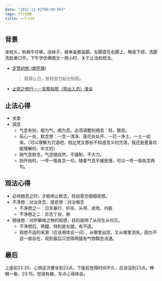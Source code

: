 ```yaml
---
date: "2012-12-02T00:00:00Z"
tags: ff/仿佛
title: 一个小时
---
```


## 背景
坐枕头，秋裤牛仔裤，没袜子，被单盖膝盖脚，左脚盘在右脚上，略收下颌，洗脚洗脸漱口毕。下午学仿佛图文一两小时，关于止法和观法。

  * [定慧初修 (南怀瑾)][1]
    > 既得止已，依轻安力起分别观。
  * [止观之修行－－安那般那（观出入息）浅谈][2]

## 止法心得
 * 坐垫
 * 调息
     * 气息有别，粗为气，细为息。必须调整到细息：轻，飘忽。
     * 系心一处，默念想：一念一清净、莲花处处开、一花一净土、一土一如来。（可以理解为咒语吧，相比梵文那些不知道含义的咒语，我还是更喜欢能理解的、中文的）
     * 随气息默念，气息随自然，不强制，不大力。
     * 刚开始时，一呼一吸各念一句，随着气息平缓放慢，可以一呼一吸各念两句。
 
## 观法心得
 * 必待细息之时，才能停止默念，轻动意念细细观想。
 * 不净想：对治贪念、慈悲想：对治嗔念
   * 不净想之一：日军暴行、奸杀、头颅、皮肉、内脏
   * 不净想之二：尼古丁状、肺
 * 随缘想：对所攀缘之物的观想，目的是明了从何生从何灭。
   * 不净想后，两腿，特别是左腿，有不适。
   * 观想不适的来源（应该用体会一词），从哪里出现，又从哪里消失。因为不适一直存在，观到最后只觉得两腿有气物飘忽流通。

## 最后
上座前22:20，心想这次要坐到23点。下座前觉得时间不久，应该没到23点。睁眼一看，23:15。觉得有趣，写点心得体会。

[1]: http://www.quanxue.cn/ct_nanhuaijin/DingHuiIndex.html
[2]: http://www.hhfg.org/xxsz/f122.html
